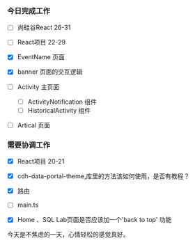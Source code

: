 ### 今日完成工作

- [ ] 尚硅谷React 26-31
- [ ] React项目 22-29
- [x] EventName 页面
- [x] banner 页面的交互逻辑
- [ ] Activity 主页面
  - [ ] ActivityNotification 组件
  - [ ] HistoricalActivity 组件
- [ ] Artical 页面


###  需要协调工作

- [x] React项目 20-21

- [x] cdh-data-portal-theme,库里的方法该如何使用，是否有教程？
- [x] 路由
- [ ] main.ts
- [x] Home 、SQL Lab页面是否应该加一个'back to top' 功能

今天是不焦虑的一天，心情轻松的感觉真好。